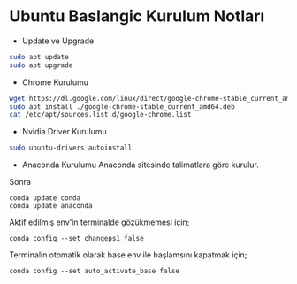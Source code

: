 # Ubuntu Baslangic Kurulum Notları

* Update ve Upgrade
```sh
sudo apt update
sudo apt upgrade
```

* Chrome Kurulumu
```sh
wget https://dl.google.com/linux/direct/google-chrome-stable_current_amd64.deb
sudo apt install ./google-chrome-stable_current_amd64.deb
cat /etc/apt/sources.list.d/google-chrome.list
```

* Nvidia Driver Kurulumu
```sh
sudo ubuntu-drivers autoinstall
```

* Anaconda Kurulumu
Anaconda sitesinde talimatlara göre kurulur.

Sonra
```
conda update conda
conda update anaconda
```
Aktif edilmiş env'in terminalde gözükmemesi için;
```
conda config --set changeps1 false
```
Terminalin otomatik olarak base env ile başlamsını kapatmak için;
```
conda config --set auto_activate_base false
```


